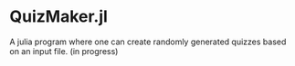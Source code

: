 # QuizMaker.jl
A julia program where one can create randomly generated quizzes based on an input file. (in progress)

